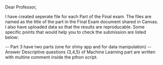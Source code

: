Dear Professor,

I have created seperate file for each Part of the Final exam. The files are named as the title of the part in the Final Exam document shared in Canvas. I also have uploaded data so that the results are reproducable. Some specific points that would help you to check the submission are listed below:

-- Part 3 have two parts (one for shiny app and for data manipulation)
-- Answer Descriptive questions (3,4,5) of Machine Learning part are written with multine comment inside the pthon script.
